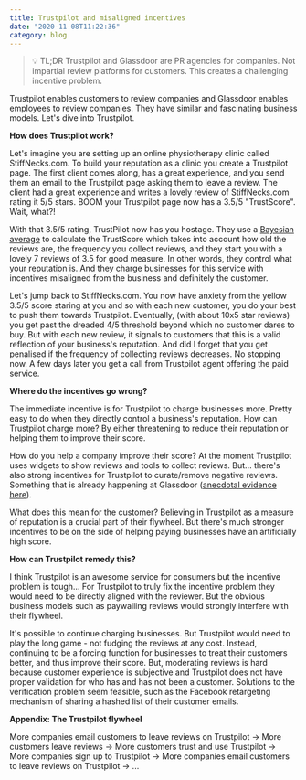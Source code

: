 ```yaml
---
title: Trustpilot and misaligned incentives
date: "2020-11-08T11:22:36"
category: blog
---
```


> 💡 TL;DR Trustpilot and Glassdoor are PR agencies for companies. Not impartial review platforms for customers. This creates a challenging incentive problem.

Trustpilot enables customers to review companies and Glassdoor enables employees to review companies. They have similar and fascinating business models. Let's dive into Trustpilot.

**How does Trustpilot work?**

Let's imagine you are setting up an online physiotherapy clinic called StiffNecks.com. To build your reputation as a clinic you create a Trustpilot page. The first client comes along, has a great experience, and you send them an email to the Trustpilot page asking them to leave a review. The client had a great experience and writes a lovely review of StiffNecks.com rating it 5/5 stars. BOOM your Trustpilot page now has a 3.5/5 "TrustScore". Wait, what?!

With that 3.5/5 rating, TrustPilot now has you hostage. They use a [Bayesian average](https://support.trustpilot.com/hc/en-us/articles/201748946-TrustScore-explained-How-is-the-TrustScore-calculated-) to calculate the TrustScore which takes into account how old the reviews are, the frequency you collect reviews, and they start you with a lovely 7 reviews of 3.5 for good measure. In other words, they control what your reputation is. And they charge businesses for this service with incentives misaligned from the business and definitely the customer.

Let's jump back to StiffNecks.com. You now have anxiety from the yellow 3.5/5 score staring at you and so with each new customer, you do your best to push them towards Trustpilot. Eventually, (with about 10x5 star reviews) you get past the dreaded 4/5 threshold beyond which no customer dares to buy. But with each new review, it signals to customers that this is a valid reflection of your business's reputation. And did I forget that you get penalised if the frequency of collecting reviews decreases. No stopping now. A few days later you get a call from Trustpilot agent offering the paid service.

**Where do the incentives go wrong?**

The immediate incentive is for Trustpilot to charge businesses more. Pretty easy to do when they directly control a business's reputation. How can Trustpilot charge more? By either threatening to reduce their reputation or helping them to improve their score.

How do you help a company improve their score? At the moment Trustpilot uses widgets to show reviews and tools to collect reviews. But... there's also strong incentives for Trustpilot to curate/remove negative reviews. Something that is already happening at Glassdoor ([anecdotal evidence here](https://news.ycombinator.com/item?id=24789865)).

What does this mean for the customer? Believing in Trustpilot as a measure of reputation is a crucial part of their flywheel. But there's much stronger incentives to be on the side of helping paying businesses have an artificially high score.

**How can Trustpilot remedy this?**

I think Trustpilot is an awesome service for consumers but the incentive problem is tough... For Trustpilot to truly fix the incentive problem they would need to be directly aligned with the reviewer. But the obvious business models such as paywalling reviews would strongly interfere with their flywheel.

It's possible to continue charging businesses. But Trustpilot would need to play the long game - not fudging the reviews at any cost. Instead, continuing to be a forcing function for businesses to treat their customers better, and thus improve their score. But, moderating reviews is hard because customer experience is subjective and Trustpilot does not have proper validation for who has and has not been a customer. Solutions to the verification problem seem feasible, such as the Facebook retargeting mechanism of sharing a hashed list of their customer emails.

**Appendix: The Trustpilot flywheel**

More companies email customers to leave reviews on Trustpilot → More customers leave reviews → More customers trust and use Trustpilot → More companies sign up to Trustpilot → More companies email customers to leave reviews on Trustpilot → ...

